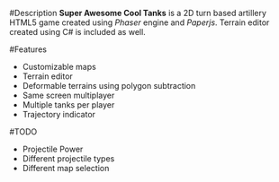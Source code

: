 #Description
**Super Awesome Cool Tanks** is a 2D turn based artillery HTML5 game created using *Phaser* engine and *Paperjs*.
Terrain editor created using C# is included as well.

#Features
- Customizable maps
- Terrain editor
- Deformable terrains using polygon subtraction
- Same screen multiplayer
- Multiple tanks per player
- Trajectory indicator

#TODO
- Projectile Power
- Different projectile types
- Different map selection